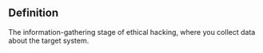 ---
---

## Definition

The information-gathering stage of ethical hacking, where you collect data about the target system.

